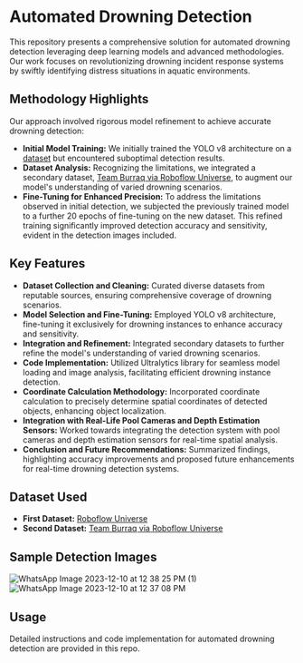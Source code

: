 # Automated Drowning Detection

This repository presents a comprehensive solution for automated drowning detection leveraging deep learning models and advanced methodologies. Our work focuses on revolutionizing drowning incident response systems by swiftly identifying distress situations in aquatic environments.

## Methodology Highlights

Our approach involved rigorous model refinement to achieve accurate drowning detection:
- **Initial Model Training:** We initially trained the YOLO v8 architecture on a [dataset](link-to-first-dataset) but encountered suboptimal detection results.
- **Dataset Analysis:** Recognizing the limitations, we integrated a secondary dataset, [Team Burraq via Roboflow Universe](link-to-second-dataset), to augment our model's understanding of varied drowning scenarios.
- **Fine-Tuning for Enhanced Precision:** To address the limitations observed in initial detection, we subjected the previously trained model to a further 20 epochs of fine-tuning on the new dataset. This refined training significantly improved detection accuracy and sensitivity, evident in the detection images included.

## Key Features
- **Dataset Collection and Cleaning:** Curated diverse datasets from reputable sources, ensuring comprehensive coverage of drowning scenarios.
- **Model Selection and Fine-Tuning:** Employed YOLO v8 architecture, fine-tuning it exclusively for drowning instances to enhance accuracy and sensitivity.
- **Integration and Refinement:** Integrated secondary datasets to further refine the model's understanding of varied drowning scenarios.
- **Code Implementation:** Utilized Ultralytics library for seamless model loading and image analysis, facilitating efficient drowning instance detection.
- **Coordinate Calculation Methodology:** Incorporated coordinate calculation to precisely determine spatial coordinates of detected objects, enhancing object localization.
- **Integration with Real-Life Pool Cameras and Depth Estimation Sensors:** Worked towards integrating the detection system with pool cameras and depth estimation sensors for real-time spatial analysis.
- **Conclusion and Future Recommendations:** Summarized findings, highlighting accuracy improvements and proposed future enhancements for real-time drowning detection systems.

## Dataset Used
- **First Dataset:** [Roboflow Universe](link-to-first-dataset)
- **Second Dataset:** [Team Burraq via Roboflow Universe](link-to-second-dataset)

## Sample Detection Images
![WhatsApp Image 2023-12-10 at 12 38 25 PM (1)](https://github.com/Hasibwajid/Automated-Drowning-Detection-YOLOV8/assets/72168225/1796c6c3-e36c-4866-8a0e-97053717981e)
![WhatsApp Image 2023-12-10 at 12 37 08 PM](https://github.com/Hasibwajid/Automated-Drowning-Detection-YOLOV8/assets/72168225/2c4c93ac-497e-497d-bbec-58fda3de8b8c)

## Usage
Detailed instructions and code implementation for automated drowning detection are provided in this repo.
